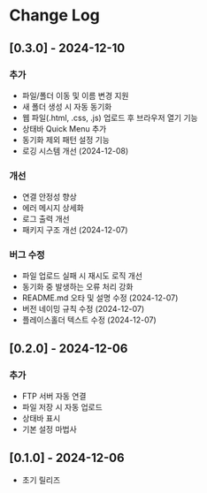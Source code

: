 # Change Log

## [0.3.0] - 2024-12-10

### 추가
- 파일/폴더 이동 및 이름 변경 지원
- 새 폴더 생성 시 자동 동기화
- 웹 파일(.html, .css, .js) 업로드 후 브라우저 열기 기능
- 상태바 Quick Menu 추가
- 동기화 제외 패턴 설정 기능
- 로깅 시스템 개선 (2024-12-08)

### 개선
- 연결 안정성 향상
- 에러 메시지 상세화
- 로그 출력 개선
- 패키지 구조 개선 (2024-12-07)

### 버그 수정
- 파일 업로드 실패 시 재시도 로직 개선
- 동기화 중 발생하는 오류 처리 강화
- README.md 오타 및 설명 수정 (2024-12-07)
- 버전 네이밍 규칙 수정 (2024-12-07)
- 플레이스홀더 텍스트 수정 (2024-12-07)

## [0.2.0] - 2024-12-06

### 추가
- FTP 서버 자동 연결
- 파일 저장 시 자동 업로드
- 상태바 표시
- 기본 설정 마법사

## [0.1.0] - 2024-12-06
- 초기 릴리즈